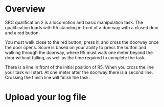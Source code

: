 # Overview

SRC qualification 2 is a locomotion and basic manipulation task. The qualification loads with R5 standing in front of a doorway with a closed door and a red button. 

You must walk close to the red button, press it, and cross the doorway once the door opens. Score is based on your ability to press the button and walking through the doorway, where R5 must walk one meter beyond the door without falling, as well as the time required to complete the task.

There is a line in front of the initial position of R5. When you cross the line your task will start. At one meter after the doorway there is a second line. Crossing the finish line will finish the task.

# Upload your log file

